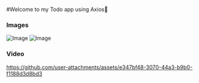 #Welcome to my Todo app using Axios👋
### Images
![Image](https://github.com/user-attachments/assets/3fe71902-f2e5-43a6-8ee8-3b5c0f9c8940)
![Image](https://github.com/user-attachments/assets/30d14eaa-2a34-4c38-b614-144e6d07d00f)


### Video
https://github.com/user-attachments/assets/e347bf48-3070-44a3-b9b0-f1188d3d8bd3
